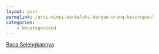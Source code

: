 ```yaml
---
layout: post
permalink: /arti-mimpi-berkelahi-dengan-orang-kesurupan/
categories:
    - Uncategorized
---
```


[Baca Selengkapnya](/08)